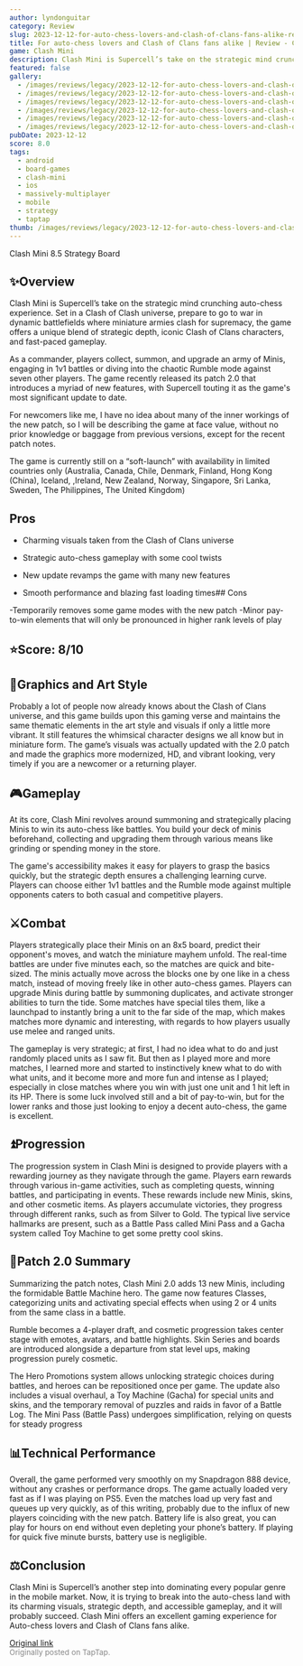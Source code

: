 ```yaml
---
author: lyndonguitar
category: Review
slug: 2023-12-12-for-auto-chess-lovers-and-clash-of-clans-fans-alike-review-clash-mini
title: For auto-chess lovers and Clash of Clans fans alike | Review - Clash Mini
game: Clash Mini
description: Clash Mini is Supercell’s take on the strategic mind crunching auto-chess experience. Set in a Clash of Clash universe, prepare to go to war in dynamic battlefields where miniature armies clash for supremacy, the game offers a unique blend of strategic depth, iconic Clash of Clans characters, and fast-paced gameplay.
featured: false
gallery:
  - /images/reviews/legacy/2023-12-12-for-auto-chess-lovers-and-clash-of-clans-fans-alike--review---clash-mini-0.avif
  - /images/reviews/legacy/2023-12-12-for-auto-chess-lovers-and-clash-of-clans-fans-alike--review---clash-mini-1.avif
  - /images/reviews/legacy/2023-12-12-for-auto-chess-lovers-and-clash-of-clans-fans-alike--review---clash-mini-2.avif
  - /images/reviews/legacy/2023-12-12-for-auto-chess-lovers-and-clash-of-clans-fans-alike--review---clash-mini-3.avif
  - /images/reviews/legacy/2023-12-12-for-auto-chess-lovers-and-clash-of-clans-fans-alike--review---clash-mini-4.avif
  - /images/reviews/legacy/2023-12-12-for-auto-chess-lovers-and-clash-of-clans-fans-alike--review---clash-mini-5.avif
pubDate: 2023-12-12
score: 8.0
tags:
  - android
  - board-games
  - clash-mini
  - ios
  - massively-multiplayer
  - mobile
  - strategy
  - taptap
thumb: /images/reviews/legacy/2023-12-12-for-auto-chess-lovers-and-clash-of-clans-fans-alike--review---clash-mini-0.avif
---
```


Clash Mini
8.5
Strategy
Board


## ✨Overview

Clash Mini is Supercell’s take on the strategic mind crunching auto-chess experience. Set in a Clash of Clash universe, prepare to go to war in dynamic battlefields where miniature armies clash for supremacy, the game offers a unique blend of strategic depth, iconic Clash of Clans characters, and fast-paced gameplay.

As a commander, players collect, summon, and upgrade an army of Minis, engaging in 1v1 battles or diving into the chaotic Rumble mode against seven other players. The game recently released its patch 2.0 that introduces a myriad of new features, with Supercell touting it as the game's most significant update to date.

For newcomers like me, I have no idea about many of the inner workings of the new patch, so I will be describing the game at face value, without no prior knowledge or baggage from previous versions, except for the recent patch notes.

The game is currently still on a “soft-launch” with availability in limited countries only (Australia, Canada, Chile, Denmark, Finland, Hong Kong (China), Iceland, ,Ireland, New Zealand, Norway, Singapore, Sri Lanka, Sweden, The Philippines, The United Kingdom)




## Pros



- Charming visuals taken from the Clash of Clans universe

- Strategic auto-chess gameplay with some cool twists

- New update revamps the game with many new features

- Smooth performance and blazing fast loading times## Cons


-Temporarily removes some game modes with the new patch
-Minor pay-to-win elements that will only be pronounced in higher rank levels of play


## ⭐️Score: 8/10


## 🎨Graphics and Art Style

Probably a lot of people now already knows about the Clash of Clans universe, and this game builds upon this gaming verse and maintains the same thematic elements in the art style and visuals if only a little more vibrant. It still features the whimsical character designs we all know but in miniature form. The game’s visuals was actually updated with the 2.0 patch and made the graphics more modernized, HD, and vibrant looking, very timely if you are a newcomer or a returning player.


## 🎮Gameplay

At its core, Clash Mini revolves around summoning and strategically placing Minis to win its auto-chess like battles. You build your deck of minis beforehand, collecting and upgrading them through various means like grinding or spending money in the store.

The game's accessibility makes it easy for players to grasp the basics quickly, but the strategic depth ensures a challenging learning curve. Players can choose either 1v1 battles and the Rumble mode against multiple opponents caters to both casual and competitive players.


## ⚔️Combat

Players strategically place their Minis on an 8x5 board, predict their opponent's moves, and watch the miniature mayhem unfold. The real-time battles are under five minutes each, so the matches are quick and bite-sized. The minis actually move across the blocks one by one like in a chess match, instead of moving freely like in other auto-chess games. Players can upgrade Minis during battle by summoning duplicates, and activate stronger abilities to turn the tide. Some matches have special tiles them, like a launchpad to instantly bring a unit to the far side of the map, which makes matches more dynamic and interesting, with regards to how players usually use melee and ranged units.

The gameplay is very strategic; at first, I had no idea what to do and just randomly placed units as I saw fit. But then as I played more and more matches, I learned more and started to instinctively knew what to do with what units, and it become more and more fun and intense as I played; especially in close matches where you win with just one unit and 1 hit left in its HP. There is some luck involved still and a bit of pay-to-win, but for the lower ranks and those just looking to enjoy a decent auto-chess, the game is excellent.


## ⏫Progression

The progression system in Clash Mini is designed to provide players with a rewarding journey as they navigate through the game. Players earn rewards through various in-game activities, such as completing quests, winning battles, and participating in events. These rewards include new Minis, skins, and other cosmetic items. As players accumulate victories, they progress through different ranks, such as from Silver to Gold. The typical live service hallmarks are present, such as a Battle Pass called Mini Pass and a Gacha system called Toy Machine to get some pretty cool skins.


## 📲Patch 2.0 Summary

Summarizing the patch notes, Clash Mini 2.0 adds 13 new Minis, including the formidable Battle Machine hero. The game now features Classes, categorizing units and activating special effects when using 2 or 4 units from the same class in a battle.

Rumble becomes a 4-player draft, and cosmetic progression takes center stage with emotes, avatars, and battle highlights. Skin Series and boards are introduced alongside a departure from stat level ups, making progression purely cosmetic.

The Hero Promotions system allows unlocking strategic choices during battles, and heroes can be repositioned once per game. The update also includes a visual overhaul, a Toy Machine (Gacha) for special units and skins, and the temporary removal of puzzles and raids in favor of a Battle Log. The Mini Pass (Battle Pass) undergoes simplification, relying on quests for steady progress


## 📊Technical Performance

Overall, the game performed very smoothly on my Snapdragon 888 device, without any crashes or performance drops. The game actually loaded very fast as if I was playing on PS5. Even the matches load up very fast and queues up very quickly, as of this writing, probably due to the influx of new players coinciding with the new patch. Battery life is also great, you can play for hours on end without even depleting your phone’s battery. If playing for quick five minute bursts, battery use is negligible.


## ⚖️Conclusion

Clash Mini is Supercell’s another step into dominating every popular genre in the mobile market. Now, it is trying to break into the auto-chess land with its charming visuals, strategic depth, and accessible gameplay, and it will probably succeed. Clash Mini offers an excellent gaming experience for Auto-chess lovers and Clash of Clans fans alike.

[Original link](https://www.taptap.io/post/6654292)<br><span style="font-size: 0.95em; color: #888;">Originally posted on TapTap.</span>